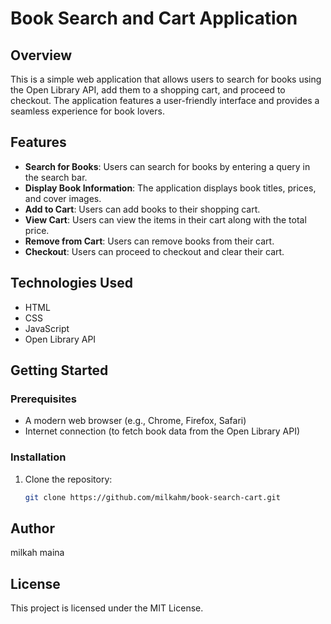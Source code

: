 # Book Search and Cart Application

## Overview

This is a simple web application that allows users to search for books using the Open Library API, add them to a shopping cart, and proceed to checkout. The application features a user-friendly interface and provides a seamless experience for book lovers.

## Features

- **Search for Books**: Users can search for books by entering a query in the search bar.
- **Display Book Information**: The application displays book titles, prices, and cover images.
- **Add to Cart**: Users can add books to their shopping cart.
- **View Cart**: Users can view the items in their cart along with the total price.
- **Remove from Cart**: Users can remove books from their cart.
- **Checkout**: Users can proceed to checkout and clear their cart.

## Technologies Used

- HTML
- CSS
- JavaScript
- Open Library API

## Getting Started

### Prerequisites

- A modern web browser (e.g., Chrome, Firefox, Safari)
- Internet connection (to fetch book data from the Open Library API)

### Installation

1. Clone the repository:
   ```bash
   git clone https://github.com/milkahm/book-search-cart.git

## Author
milkah maina

## License
This project is licensed under the MIT License.
